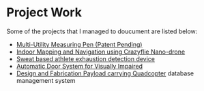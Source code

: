 # Project Work
Some of the projects that I managed to doucument are listed below:

- [Multi-Utility Measuring Pen (Patent Pending)](mum_pen.md)
- [Indoor Mapping and Navigation using Crazyflie Nano-drone](crazyflie.md)
- [Sweat based athlete exhaustion detection device](athelete.md)
- [Automatic Door System for Visually Impaired](autodoor.md)
- [Design and Fabrication Payload carrying Quadcopter](quadcopter.md)
database management system